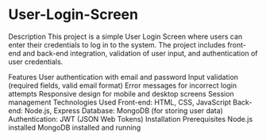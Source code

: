 ﻿# User-Login-Screen
Description
This project is a simple User Login Screen where users can enter their credentials to log in to the system. The project includes front-end and back-end integration, validation of user input, and authentication of user credentials.

Features
User authentication with email and password
Input validation (required fields, valid email format)
Error messages for incorrect login attempts
Responsive design for mobile and desktop screens
Session management
Technologies Used
Front-end: HTML, CSS, JavaScript
Back-end: Node.js, Express
Database: MongoDB (for storing user data)
Authentication: JWT (JSON Web Tokens)
Installation
Prerequisites
Node.js installed
MongoDB installed and running
